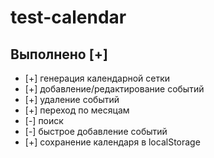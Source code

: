 # test-calendar
## Выполнено [+]
* [+] генерация календарной сетки
* [+] добавление/редактирование событий
* [+] удаление событий
* [+] переход по месяцам
* [-] поиск
* [-] быстрое добавление событий
* [+] сохранение календаря в localStorage

